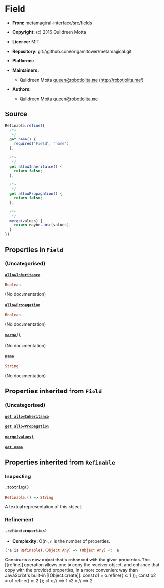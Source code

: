 

# Field






  - **From:**
    metamagical-interface/src/fields
  - **Copyright:**
    (c) 2016 Quildreen Motta
  - **Licence:**
    MIT
  - **Repository:**
    git://github.com/origamitower/metamagical.git
  - **Platforms:**
    
  - **Maintainers:**
      - Quildreen Motta <queen@robotlolita.me> (http://robotlolita.me/)
  - **Authors:**
      - Quildreen Motta <queen@robotlolita.me>



 


## Source


```javascript
Refinable.refine({
  /*~
   */
  get name() {
    required('Field', 'name');
  },

  /*~
   */
  get allowInheritance() {
    return false;
  },

  /*~
   */
  get allowPropagation() {
    return false;
  },

  /*~
   */
  merge(values) {
    return Maybe.Just(values);
  }
})
```




## Properties in `Field`




### (Uncategorised)




#### [`allowInheritance`](portable/allowInheritance)



```haskell
Boolean
```

(No documentation)



#### [`allowPropagation`](portable/allowPropagation)



```haskell
Boolean
```

(No documentation)



#### [`merge()`](portable/merge)



(No documentation)



#### [`name`](portable/name)



```haskell
String
```

(No documentation)






## Properties inherited from `Field`




### (Uncategorised)




#### [`get allowInheritance`](portable/allowInheritance)







#### [`get allowPropagation`](portable/allowPropagation)







#### [`merge(values)`](portable/merge)







#### [`get name`](portable/name)










## Properties inherited from `Refinable`




### Inspecting




#### [`.toString()`](portable/toString)



```haskell
Refinable.() => String
```

A textual representation of this object.





### Refinement




#### [`.refine(properties)`](portable/refine)

  - **Complexity:**
    O(n), `n` is the number of properties.

```haskell
('a is Refinable).(Object Any) => (Object Any) <: 'a
```

Constructs a new object that's enhanced with the given properties.
The [[refine]] operation allows one to copy the receiver object,
and enhance that copy with the provided properties, in a more
convenient way than JavaScript's built-in [[Object.create]]:
    const o1 = o.refine({ x: 1 });
    const o2 = o1.refine({ x: 2 });
    o1.x  // ==> 1
    o2.x  // ==> 2








